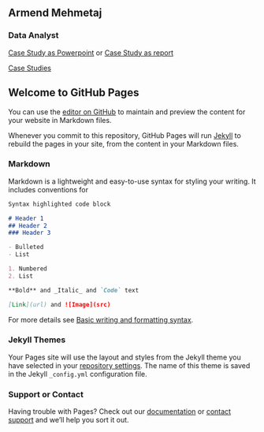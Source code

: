 ## **Armend Mehmetaj**

### **Data Analyst**


[Case Study as Powerpoint](https://github.com/Armendou/Armendou.github.io/blob/main/StudyCase.pdf) or [Case Study as report](https://github.com/Armendou/Armendou.github.io/blob/main/Divvy_Trips_2019-Report.html)

[Case Studies](https://github.com/Armendou/Armendou.github.io/tree/Projects)




## Welcome to GitHub Pages

You can use the [editor on GitHub](https://github.com/Armendou/Armendou.github.io/edit/main/index.md) to maintain and preview the content for your website in Markdown files.

Whenever you commit to this repository, GitHub Pages will run [Jekyll](https://jekyllrb.com/) to rebuild the pages in your site, from the content in your Markdown files.

### Markdown

Markdown is a lightweight and easy-to-use syntax for styling your writing. It includes conventions for

```markdown
Syntax highlighted code block

# Header 1
## Header 2
### Header 3

- Bulleted
- List

1. Numbered
2. List

**Bold** and _Italic_ and `Code` text

[Link](url) and ![Image](src)
```

For more details see [Basic writing and formatting syntax](https://docs.github.com/en/github/writing-on-github/getting-started-with-writing-and-formatting-on-github/basic-writing-and-formatting-syntax).

### Jekyll Themes

Your Pages site will use the layout and styles from the Jekyll theme you have selected in your [repository settings](https://github.com/Armendou/Armendou.github.io/settings/pages). The name of this theme is saved in the Jekyll `_config.yml` configuration file.

### Support or Contact

Having trouble with Pages? Check out our [documentation](https://docs.github.com/categories/github-pages-basics/) or [contact support](https://support.github.com/contact) and we’ll help you sort it out.
